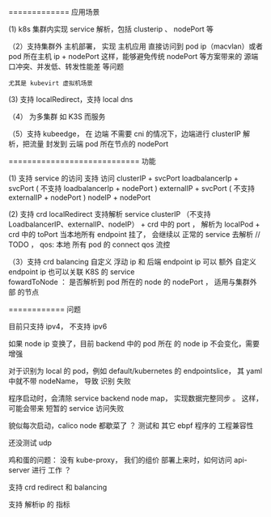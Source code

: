 
=============  应用场景

(1)  k8s 集群内实现 service 解析，包括 clusterip 、 nodePort 等

（2）支持集群外 主机部署， 实现 主机应用 直接访问到 pod ip（macvlan）或者  pod 所在主机 ip + nodePort
这样，能够避免传统 nodePort 等方案带来的 源端口冲突、并发低、转发性能差 等问题

    尤其是 kubevirt 虚拟机场景

(3) 支持 localRedirect，支持 local dns

（4） 为多集群 如 K3S 而服务

（5）支持 kubeedge， 在 边端 不需要 cni 的情况下，边端进行 clusterIP 解析，把流量 封发到 云端
pod 所在节点的 nodePort

============================ 功能


(1) 支持 service 的访问
支持 访问 clusterIP + svcPort
loadbalancerIp + svcPort  ( 不支持 loadbalancerIp + nodePort  )
externalIP + svcPort ( 不支持 externalIP + nodePort  )
nodeIP + nodePort


(2) 支持 crd  localRedirect
支持解析 service clusterIP （不支持 LoadbalancerIP、externalIP、nodeIP） + crd 中的 port  ， 解析为 localPod + crd 中的 toPort
当本地所有 endpoint 挂了， 会继续以 正常的 service 去解析 
// TODO ， qos:   本地 所有 pod 的 connect qos 流控

（3）支持 crd  balancing
自定义 浮动 ip  和 后端 endpoint ip
可以 额外 自定义  endpoint ip
也可以关联 K8S 的 service  
fowardToNode ： 是否解析到 pod 所在的 node 的 nodePort  ， 适用与集群外部 的节点


============ 问题

目前只支持 ipv4， 不支持 ipv6

如果 node ip 变换了，目前 backend 中的 pod 所在 的 node ip 不会变化，需要增强

对于识别为 local 的 pod，例如 default/kubernetes 的 endpointslice， 其 yaml 中就不带 nodeName， 导致 识别 失败

程序启动时，会清除 service backend node map， 实现数据完整同步 。 这样，可能会带来 短暂的 service 访问失败 

貌似每次启动，calico node 都歇菜了 ？ 测试和 其它 ebpf 程序的 工程兼容性 

还没测试 udp 


鸡和蛋的问题： 没有 kube-proxy， 我们的组价 部署上来时，如何访问 api-server 进行 工作 ？

支持 crd redirect 和 balancing 

支持 解析ip 的 指标


